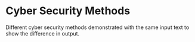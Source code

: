 # Cyber Security Methods

Different cyber security methods demonstrated with the same input text to show the difference in output.
